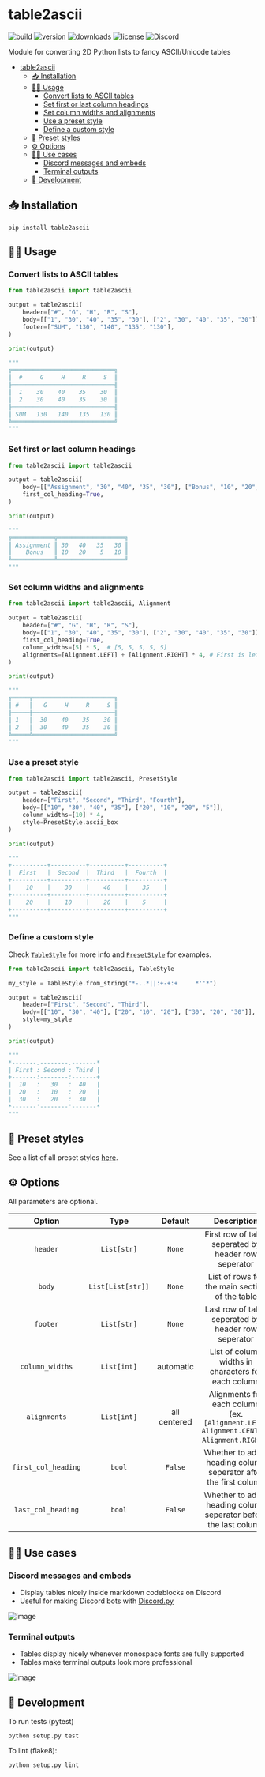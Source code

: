 # table2ascii

[![build](https://img.shields.io/github/workflow/status/DenverCoder1/table2ascii/Python%20application/main)](https://github.com/DenverCoder1/table2ascii/actions/workflows/python-app.yml)
[![version](https://img.shields.io/pypi/v/table2ascii)](https://pypi.org/project/table2ascii/)
[![downloads](https://static.pepy.tech/personalized-badge/table2ascii?period=total&units=none&left_color=grey&right_color=orange&left_text=downloads)](https://pepy.tech/project/table2ascii)
[![license](https://img.shields.io/pypi/l/table2ascii)](https://github.com/DenverCoder1/table2ascii/blob/main/LICENSE)
[![Discord](https://img.shields.io/discord/819650821314052106?color=5865F2&logo=discord&logoColor=white "Dev Pro Tips Discussion & Support Server")](https://discord.gg/fPrdqh3Zfu)

Module for converting 2D Python lists to fancy ASCII/Unicode tables

- [table2ascii](#table2ascii)
  - [📥 Installation](#-installation)
  - [🧑‍💻 Usage](#-usage)
    - [Convert lists to ASCII tables](#convert-lists-to-ascii-tables)
    - [Set first or last column headings](#set-first-or-last-column-headings)
    - [Set column widths and alignments](#set-column-widths-and-alignments)
    - [Use a preset style](#use-a-preset-style)
    - [Define a custom style](#define-a-custom-style)
  - [🎨 Preset styles](#-preset-styles)
  - [⚙️ Options](#️-options)
  - [👨‍🎨 Use cases](#-use-cases)
    - [Discord messages and embeds](#discord-messages-and-embeds)
    - [Terminal outputs](#terminal-outputs)
  - [🧰 Development](#-development)


## 📥 Installation

``pip install table2ascii`` 


## 🧑‍💻 Usage

### Convert lists to ASCII tables

```py
from table2ascii import table2ascii

output = table2ascii(
    header=["#", "G", "H", "R", "S"],
    body=[["1", "30", "40", "35", "30"], ["2", "30", "40", "35", "30"]],
    footer=["SUM", "130", "140", "135", "130"],
)

print(output)

"""
╔═════════════════════════════╗
║  #     G     H     R     S  ║
╟─────────────────────────────╢
║  1    30    40    35    30  ║
║  2    30    40    35    30  ║
╟─────────────────────────────╢
║ SUM   130   140   135   130 ║
╚═════════════════════════════╝
"""
```

### Set first or last column headings

```py
from table2ascii import table2ascii

output = table2ascii(
    body=[["Assignment", "30", "40", "35", "30"], ["Bonus", "10", "20", "5", "10"]],
    first_col_heading=True,
)

print(output)

"""
╔════════════╦═══════════════════╗
║ Assignment ║ 30   40   35   30 ║
║    Bonus   ║ 10   20    5   10 ║
╚════════════╩═══════════════════╝
"""
```

### Set column widths and alignments

```py
from table2ascii import table2ascii, Alignment

output = table2ascii(
    header=["#", "G", "H", "R", "S"],
    body=[["1", "30", "40", "35", "30"], ["2", "30", "40", "35", "30"]],
    first_col_heading=True,
    column_widths=[5] * 5,  # [5, 5, 5, 5, 5]
    alignments=[Alignment.LEFT] + [Alignment.RIGHT] * 4, # First is left, remaining 4 are right
)

print(output)

"""
╔═════╦═══════════════════════╗
║ #   ║   G     H     R     S ║
╟─────╫───────────────────────╢
║ 1   ║  30    40    35    30 ║
║ 2   ║  30    40    35    30 ║
╚═════╩═══════════════════════╝
"""
```

### Use a preset style

```py
from table2ascii import table2ascii, PresetStyle

output = table2ascii(
    header=["First", "Second", "Third", "Fourth"],
    body=[["10", "30", "40", "35"], ["20", "10", "20", "5"]],
    column_widths=[10] * 4,
    style=PresetStyle.ascii_box
)

print(output)

"""
+----------+----------+----------+----------+
|  First   |  Second  |  Third   |  Fourth  |
+----------+----------+----------+----------+
|    10    |    30    |    40    |    35    |
+----------+----------+----------+----------+
|    20    |    10    |    20    |    5     |
+----------+----------+----------+----------+
"""
```

### Define a custom style

Check [`TableStyle`](https://github.com/DenverCoder1/table2ascii/blob/main/table2ascii/table_style.py) for more info and [`PresetStyle`](https://github.com/DenverCoder1/table2ascii/blob/main/table2ascii/preset_style.py) for examples.

```py
from table2ascii import table2ascii, TableStyle

my_style = TableStyle.from_string("*-..*||:+-+:+     *''*")

output = table2ascii(
    header=["First", "Second", "Third"],
    body=[["10", "30", "40"], ["20", "10", "20"], ["30", "20", "30"]],
    style=my_style
)

print(output)

"""
*-------.--------.-------*
| First : Second : Third |
+-------:--------:-------+
|  10   :   30   :  40   |
|  20   :   10   :  20   |
|  30   :   20   :  30   |
*-------'--------'-------*
"""
```

## 🎨 Preset styles

See a list of all preset styles [here](/style_list).

## ⚙️ Options

All parameters are optional.

|       Option        |       Type        |   Default    |                                        Description                                         |
| :-----------------: | :---------------: | :----------: | :----------------------------------------------------------------------------------------: |
|      `header`       |    `List[str]`    |    `None`    |                    First row of table seperated by header row seperator                    |
|       `body`        | `List[List[str]]` |    `None`    |                       List of rows for the main section of the table                       |
|      `footer`       |    `List[str]`    |    `None`    |                    Last row of table seperated by header row seperator                     |
|   `column_widths`   |    `List[int]`    |  automatic   |                    List of column widths in characters for each column                     |
|    `alignments`     |    `List[int]`    | all centered | Alignments for each column<br/>(ex. `[Alignment.LEFT, Alignment.CENTER, Alignment.RIGHT]`) |
| `first_col_heading` |      `bool`       |   `False`    |              Whether to add a heading column seperator after the first column              |
| `last_col_heading`  |      `bool`       |   `False`    |              Whether to add a heading column seperator before the last column              |

## 👨‍🎨 Use cases

### Discord messages and embeds

* Display tables nicely inside markdown codeblocks on Discord
* Useful for making Discord bots with [Discord.py](https://github.com/Rapptz/discord.py)

![image](https://user-images.githubusercontent.com/20955511/116203248-2973c600-a744-11eb-97d8-4b75ed2845c9.png)

### Terminal outputs

* Tables display nicely whenever monospace fonts are fully supported
* Tables make terminal outputs look more professional

![image](https://user-images.githubusercontent.com/20955511/116204490-802dcf80-a745-11eb-9b4a-7cef49f23958.png)


## 🧰 Development

To run tests (pytest)

``python setup.py test``

To lint (flake8):

``python setup.py lint``
